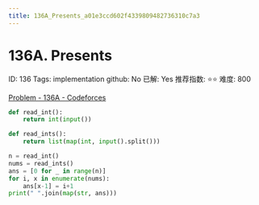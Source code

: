 ```yaml
---
title: 136A_Presents_a01e3ccd602f4339809482736310c7a3
---
```


# 136A. Presents

ID: 136
Tags: implementation
github: No
已解: Yes
推荐指数: ⭐⭐
难度: 800

[Problem - 136A - Codeforces](http://codeforces.com/problemset/problem/136/A)

```python
def read_int():
    return int(input())

def read_ints():
    return list(map(int, input().split()))

n = read_int()
nums = read_ints()
ans = [0 for _ in range(n)]
for i, x in enumerate(nums):
    ans[x-1] = i+1
print(" ".join(map(str, ans)))
```